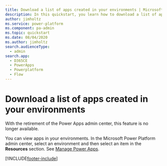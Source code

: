 ```yaml
---
title: Download a list of apps created in your environments | Microsoft Docs
description: In this quickstart, you learn how to download a list of apps created in your environments.
author: jimholtz
ms.service: power-platform
ms.component: pa-admin
ms.topic: quickstart
ms.date: 08/04/2020
ms.author: jimholtz
search.audienceType: 
  - admin
search.app:
  - D365CE
  - PowerApps
  - Powerplatform
  - Flow
---
```


# Download a list of apps created in your environments

With the retirement of the Power Apps admin center, this feature is no longer available.

You can view apps in your environments. In the Microsoft Power Platform admin center, select an environment and then select an item in the **Resources** section. See [Manage Power Apps](admin-manage-apps.md#manage-power-apps). 

[!INCLUDE[footer-include](../includes/footer-banner.md)]

